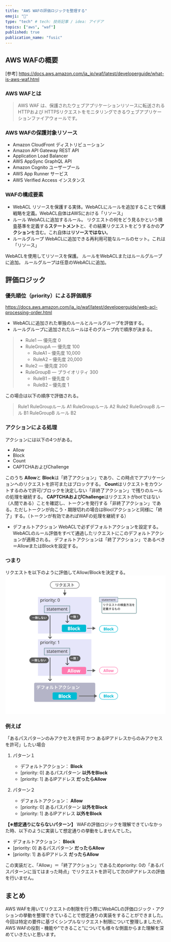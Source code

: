 ```yaml
---
title: "AWS WAFの評価ロジックを整理する"
emoji: "👻"
type: "tech" # tech: 技術記事 / idea: アイデア
topics: ["aws", "waf"]
published: true
publication_name: "fusic"
---
```

## AWS WAFの概要
[参考]
https://docs.aws.amazon.com/ja_jp/waf/latest/developerguide/what-is-aws-waf.html

### AWS WAFとは
> AWS WAF は、保護されたウェブアプリケーションリソースに転送される HTTPおよび HTTPSリクエストをモニタリングできるウェブアプリケーションファイアウォールです。

### AWS WAFの保護対象リソース
- Amazon CloudFront ディストリビューション
- Amazon API Gateway REST API
- Application Load Balancer
- AWS AppSync GraphQL API
- Amazon Cognito ユーザープール
- AWS App Runner サービス
- AWS Verified Access インスタンス

### WAFの構成要素
- WebACL
    リソースを保護する実体。WebACLにルールを追加することで保護戦略を定義。WebACL自体はAWSにおける「リソース」
- ルール
    WebACLに追加するルール。
    リクエストの何をどう見るかという検査基準を定義する**ステートメント**と、その結果リクエストをどうするかの**アクション**を含む。これ自体は**リソースではない**。
- ルールグループ
    WebACLに追加できる再利用可能なルールのセット。これは「リソース」

WebACLを使用してリソースを保護。
ルールをWebACLまたはルールグループに追加。
ルールグループは任意のWebACLに追加。


## 評価ロジック
### 優先順位（priority）による評価順序
https://docs.aws.amazon.com/ja_jp/waf/latest/developerguide/web-acl-processing-order.html

- WebACLに追加された単独のルールとルールグループを評価する。
- ルールグループに追加されたルールはそのグループ内で順序が決まる。

> - Rule1 — 優先度 0
> - RuleGroupA — 優先度 100
>   - RuleA1 – 優先度 10,000
>   - RuleA2 – 優先度 20,000
> - Rule2 — 優先度 200
> - RuleGroupB — プライオリティ 300
>   - RuleB1 – 優先度 0
>   - RuleB2 – 優先度 1

この場合は以下の順序で評価される。

> Rule1
> RuleGroupルール A1
> RuleGroupルール A2
> Rule2
> RuleGroupB ルール B1
> RuleGroupB ルール B2

### アクションによる処理
アクションには以下の4つがある。
- Allow
- Block
- Count
- CAPTCHAおよびChallenge

このうち **Allow**と **Block**は「終了アクション」であり、この時点でアプリケーションへのリクエストを許可またはブロックする。
**Count**はリクエストをカウントするのみで許可/ブロックを決定しない「非終了アクション」で残りのルールの処理を継続する。
**CAPTCHAおよびChallenge**はリクエストがbotではない（人間である）ことを確認し、トークンを発行する「非終了アクション」である。ただしトークンが向こう・期限切れの場合はBloclアクションと同様に「終了」する。（トークンが有効であればWAFの処理を継続する）


- デフォルトアクション
WebACLで必ずデフォルトアクションを設定する。
WebACLのルール評価をすべて通過したリクエストにこのデフォルトアクションが適用される。
デフォルトアクションは「終了アクション」であるべき＝AllowまたはBlockを設定する。

### つまり
リクエストを以下のように評価してAllow/Blockを決定する。
![waf_logic](/images/20240831_waf_rule_logic_01.png)

### 例えば
「あるパスパターンのみアクセスを許可 かつ あるIPアドレスからのみアクセスを許可」したい場合
1. パターン１
    - デフォルトアクション： **Block**
    - [priority: 0] あるパスパターン **以外をBlock**
    - [priority: 1] あるIPアドレス **だったらAllow**

2. パターン２
    - デフォルトアクション： **Allow**
    - [priority: 0] あるパスパターン **以外をBlock**
    - [priority: 1] あるIPアドレス **以外をBlock**

**【※想定通りにならないパターン】**
WAFの評価ロジックを理解できていなかった時、以下のように実装して想定通りの挙動をしませんでした。
- デフォルトアクション： **Block**
- [priority: 0] あるパスパターン **だったらAllow**
- [priority: 1] あるIPアドレス **だったらAllow**

この実装だと、「Allow」＝「終了アクション」であるためpriority: 0の「あるパスパターンに当てはまった時点」でリクエストを許可して次のIPアドレスの評価を行いません。

## まとめ
AWS WAFを用いてリクエストの制限を行う際にWebACLの評価ロジック・アクションの挙動を整理できていることで想定通りの実装をすることができました。
今回は特定の要件に基づくシンプルなリクエスト制限について整理しましたが、AWS WAFの役割・機能や"できること"についても様々な側面からまた理解を深めていきたいと思います。
